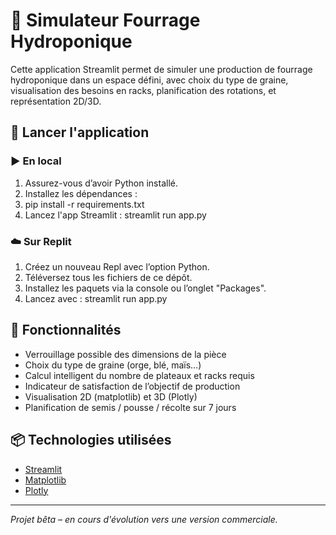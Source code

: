 
# 🌱 Simulateur Fourrage Hydroponique

Cette application Streamlit permet de simuler une production de fourrage hydroponique dans un espace défini, avec choix du type de graine, visualisation des besoins en racks, planification des rotations, et représentation 2D/3D.

## 🚀 Lancer l'application

### ▶️ En local

1. Assurez-vous d’avoir Python installé.
2. Installez les dépendances :
3. pip install -r requirements.txt
4. Lancez l'app Streamlit :
streamlit run app.py
### ☁️ Sur Replit

1. Créez un nouveau Repl avec l’option Python.
2. Téléversez tous les fichiers de ce dépôt.
3. Installez les paquets via la console ou l’onglet "Packages".
4. Lancez avec :
streamlit run app.py

## 🧩 Fonctionnalités

- Verrouillage possible des dimensions de la pièce
- Choix du type de graine (orge, blé, maïs…)
- Calcul intelligent du nombre de plateaux et racks requis
- Indicateur de satisfaction de l’objectif de production
- Visualisation 2D (matplotlib) et 3D (Plotly)
- Planification de semis / pousse / récolte sur 7 jours

## 📦 Technologies utilisées

- [Streamlit](https://streamlit.io)
- [Matplotlib](https://matplotlib.org)
- [Plotly](https://plotly.com)

---

*Projet bêta – en cours d'évolution vers une version commerciale.*
